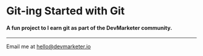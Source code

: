 # Git-ing Started with Git

#### A fun project to l earn git as part of the **DevMarketer** community.

---

Email me at [hello@devmarketer.io](Mailto:hello@devmarketer.io)